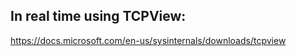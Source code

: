In real time using TCPView:
---------------------------
https://docs.microsoft.com/en-us/sysinternals/downloads/tcpview
